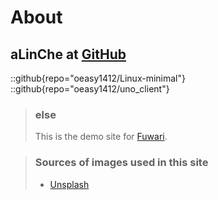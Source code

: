 # About
## aLinChe at [GitHub](https://github.com/oeasy1412/)

::github{repo="oeasy1412/Linux-minimal"}
::github{repo="oeasy1412/uno_client"}

> ### else
> This is the demo site for [Fuwari](https://github.com/saicaca/fuwari).

> ### Sources of images used in this site
> - [Unsplash](https://unsplash.com/)
> 
